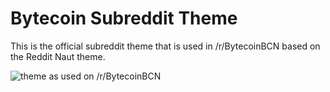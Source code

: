 Bytecoin Subreddit Theme
===============

This is the official subreddit theme that is used in /r/BytecoinBCN based on the Reddit Naut theme.

![theme as used on /r/BytecoinBCN](http://i.imgur.com/fLQfjxm.png?1)

